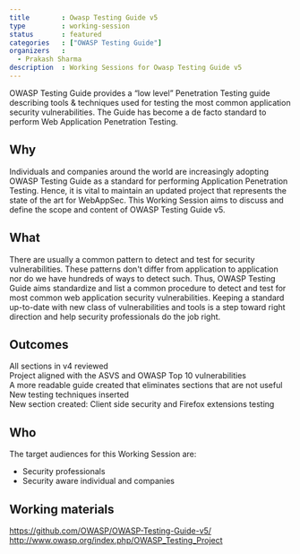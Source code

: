 ```yaml
---
title        : Owasp Testing Guide v5
type         : working-session
status       : featured
categories   : ["OWASP Testing Guide"]
organizers   : 
  - Prakash Sharma
description  : Working Sessions for Owasp Testing Guide v5
---
```



OWASP Testing Guide provides a “low level” Penetration Testing guide describing tools & techniques used for testing the most common application security vulnerabilities. The Guide has become a de facto standard to perform Web Application Penetration Testing. 

## Why

Individuals and companies around the world are increasingly adopting OWASP Testing Guide as a standard for performing Application Penetration Testing. Hence, it is vital to maintain an updated project that represents the state of the art for WebAppSec. This Working Session aims to discuss and define the scope and content of OWASP Testing Guide v5.

## What

There are usually a common pattern to detect and test for security vulnerabilities. These patterns don't differ from application to application nor do we have hundreds of ways to detect such. Thus, OWASP Testing Guide aims standardize and list a common procedure to detect and test for most common web application security vulnerabilities. Keeping a standard up-to-date with new class of vulnerabilities and tools is a step toward right direction and help security professionals do the job right.

## Outcomes

All sections in v4 reviewed    
Project aligned with the ASVS and OWASP Top 10 vulnerabilities    
A more readable guide created that eliminates sections that are not useful    
New testing techniques inserted    
New section created: Client side security and Firefox extensions testing    

## Who

The target audiences for this Working Session are:    
- Security professionals    
- Security aware individual and companies    

## Working materials

https://github.com/OWASP/OWASP-Testing-Guide-v5/    
http://www.owasp.org/index.php/OWASP_Testing_Project


